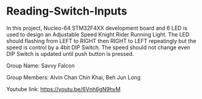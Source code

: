 # Reading-Switch-Inputs

In this project, Nucleo-64 STM32F4XX development board and 6 LED is used to design an Adjustable Speed Knight Rider Running Light. 
The LED should flashing from LEFT to RIGHT then RIGHT to LEFT repeatingly but the speed is control by a 4bit DIP Switch. The speed should not change even DIP Switch is updated until push button is pressed.

Group Name: Savvy Falcon

Group Members: Alvin Chan Chin Khai, Beh Jun Long

Youtube link: https://youtu.be/6Vnh6gN9hvM
